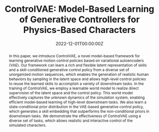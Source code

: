 ---
title: "ControlVAE: Model-Based Learning of Generative Controllers for Physics-Based Characters"

# Authors
# If you created a profile for a user (e.g. the default `admin` user), write the username (folder name) here 
# and it will be replaced with their full name and linked to their profile.
authors:
- admin
- Zhenhua Song
- Baoquan Chen
- Libin Liu

# Author notes (optional)
author_notes:
-
-
- 
- "Corresponding Authors"


date: "2022-12-01T00:00:00Z"
doi: "10.1145/3550454.3555434"

# Schedule page publish date (NOT publication's date).
publishDate: "2021-04-30T00:00:00Z"

# Publication type.
# Legend: 0 = Uncategorized; 1 = Conference paper; 2 = Journal article;
# 3 = Preprint / Working Paper; 4 = Report; 5 = Book; 6 = Book section;
# 7 = Thesis; 8 = Patent
publication_types: ["1"]

# Publication name and optional abbreviated publication name.
publication: In *ACM Transactions on Graphics(Proceedings of SIGGRAPH Asia 2022)*
publication_short: In *SIGGRAPH Asia*

abstract: "In this paper, we introduce ControlVAE, a novel model-based framework
for learning generative motion control policies based on variational autoencoders (VAE). Our framework can learn a rich and flexible latent representation of skills and a skill-conditioned generative control policy from a
diverse set of unorganized motion sequences, which enables the generation
of realistic human behaviors by sampling in the latent space and allows
high-level control policies to reuse the learned skills to accomplish a variety
of downstream tasks. In the training of ControlVAE, we employ a learnable
world model to realize direct supervision of the latent space and the control
policy. This world model effectively captures the unknown dynamics of the
simulation system, enabling efficient model-based learning of high-level
downstream tasks. We also learn a state-conditional prior distribution in the
VAE-based generative control policy, which generates a skill embedding that
outperforms the non-conditional priors in downstream tasks. We demonstrate the effectiveness of ControlVAE using a diverse set of tasks, which
allows realistic and interactive control of the simulated characters.
"

# Summary. An optional shortened abstract.
summary: We introduce ControlVAE, a novel model-based framework for learning generative motion control policies, which learns flexible skill embeddings for motion generation and downstream tasks.

tags: [Physics-based Animation]

# Display this page in the Featured widget?
featured: false

# Custom links (uncomment lines below)
# links:
#  - name: Video
#    url: https://www.youtube.com/watch?v=3ejKNbtdfnY

url_pdf: ''
url_code: ''
url_dataset: ''
url_poster: ''
url_project: ''
url_slides: ''
url_source: ''
#url_video: https://www.youtube.com/watch?v=3ejKNbtdfnY

# Featured image
# To use, add an image named `featured.jpg/png` to your page's folder. 
image:
  #caption: 'Image credit: [**Unsplash**](https://unsplash.com/photos/pLCdAaMFLTE)'
  focal_point: ""
  preview_only: false

# Associated Projects (optional).
#   Associate this publication with one or more of your projects.
#   Simply enter your project's folder or file name without extension.
#   E.g. `internal-project` references `content/project/internal-project/index.md`.
#   Otherwise, set `projects: []`.
#projects:
#- example

# Slides (optional).
#   Associate this publication with Markdown slides.
#   Simply enter your slide deck's filename without extension.
#   E.g. `slides: "example"` references `content/slides/example/index.md`.
#   Otherwise, set `slides: ""`.
#slides: example
---